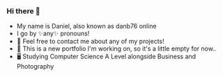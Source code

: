 ### Hi there 👋
- My name is Daniel, also known as danb76 online
- I go by ✨any✨ pronouns!
- 💬 Feel free to contact me about any of my projects!
- 🎨 This is a new portfolio I'm working on, so it's a little empty for now..
- 🖥️ Studying Computer Science A Level alongside Business and Photography
